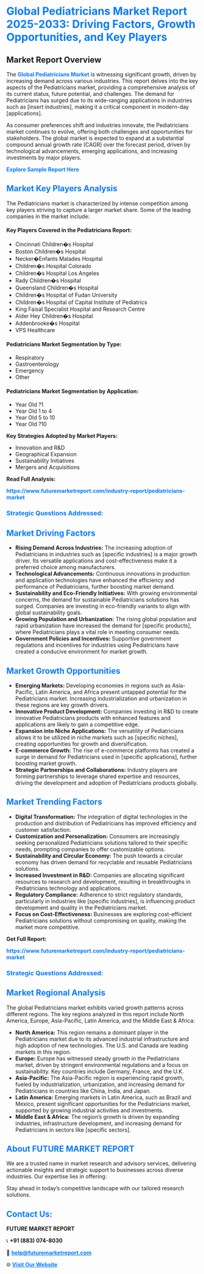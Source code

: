 <h1 style="color: #007BFF;">Global Pediatricians Market Report 2025-2033: Driving Factors, Growth Opportunities, and Key Players</h1>

<section id="overview">
<h2>Market Report Overview</h2>
<p>The <a href="https://www.futuremarketreport.com/industry-report/pediatricians-market" style="color: #007BFF; text-decoration: none;"><strong>Global Pediatricians Market</strong></a> is witnessing significant growth, driven by increasing demand across various industries. This report delves into the key aspects of the Pediatricians market, providing a comprehensive analysis of its current status, future potential, and challenges. The demand for Pediatricians has surged due to its wide-ranging applications in industries such as [insert industries], making it a critical component in modern-day [applications].</p>
<p>As consumer preferences shift and industries innovate, the Pediatricians market continues to evolve, offering both challenges and opportunities for stakeholders. The global market is expected to expand at a substantial compound annual growth rate (CAGR) over the forecast period, driven by technological advancements, emerging applications, and increasing investments by major players.</p>
</section>

<section id="overview">
<p><a href="https://www.futuremarketreport.com/request-sample/reportId=28374" style="color: #007BFF; text-decoration: none;"><strong>Explore Sample Report Here</strong></a></p>
</section>

<section id="key-players">
<h2 style="color: #007BFF;">Market Key Players Analysis</h2>
<p>The Pediatricians market is characterized by intense competition among key players striving to capture a larger market share. Some of the leading companies in the market include:</p>
<h4>Key Players Covered in the Pediatricians Report:</h4>
<ul><li>Cincinnati Children�s Hospital</li><li>Boston Children�s Hospital</li><li>Necker�Enfants Malades Hospital</li><li>Children�s Hospital Colorado</li><li>Children�s Hospital Los Angeles</li><li>Rady Children�s Hospital</li><li>Queensland Children�s Hospital</li><li>Children�s Hospital of Fudan University</li><li>Children�s Hospital of Capital Institute of Pediatrics</li><li>King Faisal Specialist Hospital and Research Centre</li><li>Alder Hey Children�s Hospital</li><li>Addenbrooke�s Hospital</li><li>VPS Healthcare</li></ul>
<h4>Pediatricians Market Segmentation by Type:</h4>
<ul><li>Respiratory</li><li>Gastroenterology</li><li>Emergency</li><li>Other</li></ul>

<h4>Pediatricians Market Segmentation by Application:</h4>
<ul><li>Year Old ?1</li><li>Year Old 1 to 4</li><li>Year Old 5 to 10</li><li>Year Old ?10</li></ul>
<p><strong>Key Strategies Adopted by Market Players:</strong></p>
<ul>
<li>Innovation and R&D</li>
<li>Geographical Expansion</li>
<li>Sustainability Initiatives</li>
<li>Mergers and Acquisitions</li>
</ul>
</section>

<section>
<p><strong>Read Full Analysis: </strong></p><a href="https://www.futuremarketreport.com/industry-report/pediatricians-market" style="color: #007BFF; text-decoration: none;"><strong>https://www.futuremarketreport.com/industry-report/pediatricians-market</strong></a>
<h3 style="color: #007BFF;">Strategic Questions Addressed:</h3>
</section>

<section id="driving-factors">
<h2 style="color: #007BFF;">Market Driving Factors</h2>
<ul>
<li><strong>Rising Demand Across Industries:</strong> The increasing adoption of Pediatricians in industries such as [specific industries] is a major growth driver. Its versatile applications and cost-effectiveness make it a preferred choice among manufacturers.</li>
<li><strong>Technological Advancements:</strong> Continuous innovations in production and application technologies have enhanced the efficiency and performance of Pediatricians, further boosting market demand.</li>
<li><strong>Sustainability and Eco-Friendly Initiatives:</strong> With growing environmental concerns, the demand for sustainable Pediatricians solutions has surged. Companies are investing in eco-friendly variants to align with global sustainability goals.</li>
<li><strong>Growing Population and Urbanization:</strong> The rising global population and rapid urbanization have increased the demand for [specific products], where Pediatricians plays a vital role in meeting consumer needs.</li>
<li><strong>Government Policies and Incentives:</strong> Supportive government regulations and incentives for industries using Pediatricians have created a conducive environment for market growth.</li>
</ul>
</section>

<section id="growth-opportunities">
<h2 style="color: #007BFF;">Market Growth Opportunities</h2>
<ul>
<li><strong>Emerging Markets:</strong> Developing economies in regions such as Asia-Pacific, Latin America, and Africa present untapped potential for the Pediatricians market. Increasing industrialization and urbanization in these regions are key growth drivers.</li>
<li><strong>Innovative Product Development:</strong> Companies investing in R&D to create innovative Pediatricians products with enhanced features and applications are likely to gain a competitive edge.</li>
<li><strong>Expansion into Niche Applications:</strong> The versatility of Pediatricians allows it to be utilized in niche markets such as [specific niches], creating opportunities for growth and diversification.</li>
<li><strong>E-commerce Growth:</strong> The rise of e-commerce platforms has created a surge in demand for Pediatricians used in [specific applications], further boosting market growth.</li>
<li><strong>Strategic Partnerships and Collaborations:</strong> Industry players are forming partnerships to leverage shared expertise and resources, driving the development and adoption of Pediatricians products globally.</li>
</ul>
</section>

<section id="trending-factors">
<h2 style="color: #007BFF;">Market Trending Factors</h2>
<ul>
<li><strong>Digital Transformation:</strong> The integration of digital technologies in the production and distribution of Pediatricians has improved efficiency and customer satisfaction.</li>
<li><strong>Customization and Personalization:</strong> Consumers are increasingly seeking personalized Pediatricians solutions tailored to their specific needs, prompting companies to offer customizable options.</li>
<li><strong>Sustainability and Circular Economy:</strong> The push towards a circular economy has driven demand for recyclable and reusable Pediatricians solutions.</li>
<li><strong>Increased Investment in R&D:</strong> Companies are allocating significant resources to research and development, resulting in breakthroughs in Pediatricians technology and applications.</li>
<li><strong>Regulatory Compliance:</strong> Adherence to strict regulatory standards, particularly in industries like [specific industries], is influencing product development and quality in the Pediatricians market.</li>
<li><strong>Focus on Cost-Effectiveness:</strong> Businesses are exploring cost-efficient Pediatricians solutions without compromising on quality, making the market more competitive.</li>
</ul>
</section>

<section>
<p><strong>Get Full Report: </strong></p><a href="https://www.futuremarketreport.com/industry-report/pediatricians-market" style="color: #007BFF; text-decoration: none;"><strong>https://www.futuremarketreport.com/industry-report/pediatricians-market</strong></a>
<h3 style="color: #007BFF;">Strategic Questions Addressed:</h3>
</section>


<section id="regional-analysis">
<h2 style="color: #007BFF;">Market Regional Analysis</h2>
<p>The global Pediatricians market exhibits varied growth patterns across different regions. The key regions analyzed in this report include North America, Europe, Asia-Pacific, Latin America, and the Middle East & Africa:</p>
<ul>
<li><strong>North America:</strong> This region remains a dominant player in the Pediatricians market due to its advanced industrial infrastructure and high adoption of new technologies. The U.S. and Canada are leading markets in this region.</li>
<li><strong>Europe:</strong> Europe has witnessed steady growth in the Pediatricians market, driven by stringent environmental regulations and a focus on sustainability. Key countries include Germany, France, and the U.K.</li>
<li><strong>Asia-Pacific:</strong> The Asia-Pacific region is experiencing rapid growth, fueled by industrialization, urbanization, and increasing demand for Pediatricians in countries like China, India, and Japan.</li>
<li><strong>Latin America:</strong> Emerging markets in Latin America, such as Brazil and Mexico, present significant opportunities for the Pediatricians market, supported by growing industrial activities and investments.</li>
<li><strong>Middle East & Africa:</strong> The region’s growth is driven by expanding industries, infrastructure development, and increasing demand for Pediatricians in sectors like [specific sectors].</li>
</ul>
</section>

<footer>
<h2 style="color: #007BFF;">About FUTURE MARKET REPORT</h2>
<p>We are a trusted name in market research and advisory services, delivering actionable insights and strategic support to businesses across diverse industries. Our expertise lies in offering:</p>

<p>Stay ahead in today’s competitive landscape with our tailored research solutions.</p>

<h2 style="color: #007BFF;">Contact Us:</h2>
<p><strong>FUTURE MARKET REPORT</strong></p>
<p>📞 <strong>+91 (883) 074-8030</strong></p>
<p>📧 <strong><a href="mailto:help@futuremarketreport.com" style="color: #007BFF;">help@futuremarketreport.com</a></strong></p>
<p>🌐 <strong><a href="https://www.futuremarketreport.com/" style="color: #007BFF;">Visit Our Website</a></strong></p>
</footer>